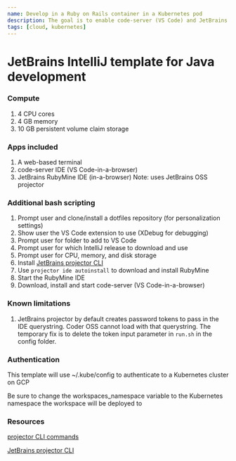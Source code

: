 ```yaml
---
name: Develop in a Ruby on Rails container in a Kubernetes pod
description: The goal is to enable code-server (VS Code) and JetBrains RubyMine
tags: [cloud, kubernetes]
---
```


# JetBrains IntelliJ template for Java development

### Compute
1. 4 CPU cores
1. 4 GB memory
1. 10 GB persistent volume claim storage

### Apps included
1. A web-based terminal
1. code-server IDE (VS Code-in-a-browser)
1. JetBrains RubyMine IDE (in-a-browser) Note: uses JetBrains OSS projector

### Additional bash scripting
1. Prompt user and clone/install a dotfiles repository (for personalization settings)
1. Show user the VS Code extension to use (XDebug for debugging)
1. Prompt user for folder to add to VS Code
1. Prompt user for which IntelliJ release to download and use
1. Prompt user for CPU, memory, and disk storage
1. Install [JetBrains projector CLI](https://github.com/JetBrains/projector-installer#Installation)
1. Use `projector ide autoinstall` to download and install RubyMine
1. Start the RubyMine IDE
1. Download, install and start code-server (VS Code-in-a-browser)

### Known limitations
1. JetBrains projector by default creates password tokens to pass in the IDE querystring. Coder OSS cannot load with that querystring. The temporary fix is to delete the token input parameter in `run.sh` in the config folder.

### Authentication

This template will use ~/.kube/config to authenticate to a Kubernetes cluster on GCP

Be sure to change the workspaces_namespace variable to the Kubernetes namespace the workspace will be deployed to

### Resources
[projector CLI commands](https://github.com/JetBrains/projector-installer/blob/master/COMMANDS.md)

[JetBrains projector CLI](https://github.com/JetBrains/projector-installer#Installation)
